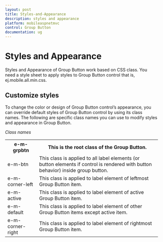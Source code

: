 ```yaml
---
layout: post
title: Styles-and-Appearance
description: styles and appearance
platform: mobileaspnetmvc
control: Group Button
documentation: ug
---
```


# Styles and Appearance

Styles and Appearance of Group Button work based on CSS class. You need a style sheet to apply styles to Group Button control that is, ej.mobile.all.min.css.

## Customize styles

To change the color or design of Group Button control’s appearance, you can override default styles of Group Button control by using its class names. The following are specific class names you can use to modify styles and appearance in Group Button.

_Class names_

<table>
<tr>
<th>
e-m-grpbtn</th><th>
This is the root class of the Group Button.</th></tr>
<tr>
<td>
e-m-btn</td><td>
This class is applied to all label elements (or button elements if control is rendered with button behavior) inside group button.</td></tr>
<tr>
<td>
e-m-corner-left</td><td>
This class is applied to label element of leftmost Group Button item.</td></tr>
<tr>
<td>
e-m-active</td><td>
This class is applied to label element of active Group Button item.</td></tr>
<tr>
<td>
e-m-default</td><td>
This class is applied to label element of other Group Button items except active item.</td></tr>
<tr>
<td>
e-m-corner-right</td><td>
This class is applied to label element of rightmost Group Button item.</td></tr>
</table>







